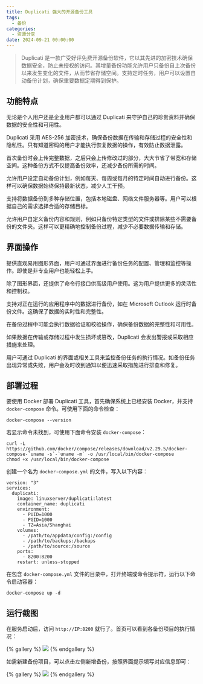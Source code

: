```yaml
---
title: Duplicati 强大的开源备份工具
tags:
  - 备份
categories:
  - 资源分享
date: 2024-09-21 00:00:00
---
```


> Duplicati 是一款广受好评免费开源备份软件，它以其先进的加密技术确保数据安全，防止未授权的访问。其增量备份功能允许用户只备份自上次备份以来发生变化的文件，从而节省存储空间。支持定时任务，用户可以设置自动备份计划，确保重要数据定期得到保护。

<!-- more -->

## 功能特点

无论是个人用户还是企业用户都可以通过 Duplicati 来守护自己的珍贵资料并确保数据的安全性和可用性。

Duplicati 采用 AES-256 加密技术，确保备份数据在传输和存储过程的安全性和隐私性。只有知道密码的用户才能执行恢复数据的操作，有效防止数据泄露。

首次备份时会上传完整数据，之后只会上传修改过的部分，大大节省了带宽和存储空间。这种备份方式不仅提高备份效率，还减少备份所需的时间。

允许用户设定自动备份计划，例如每天、每周或每月的特定时间自动进行备份。这样可以确保数据始终保持最新状态，减少人工干预。

支持将数据备份到多种存储位置，包括本地磁盘、网络文件服务器等。用户可以根据自己的需求选择合适的存储目标。

允许用户自定义备份内容和规则，例如只备份特定类型的文件或排除某些不需要备份的文件夹。这样可以更精确地控制备份过程，减少不必要数据传输和存储。

## 界面操作

提供直观易用图形界面，用户可通过界面进行备份任务的配置、管理和监控等操作。即使是非专业用户也能轻松上手。

除了图形界面，还提供了命令行接口供高级用户使用。这为用户提供更多的灵活性和控制权。

支持对正在运行的应用程序中的数据进行备份，如在 Microsoft Outlook 运行时备份文件。这确保了数据的实时性和完整性。

在备份过程中可能会执行数据验证和校验操作，确保备份数据的完整性和可用性。

如果数据在传输或存储过程中发生损坏或篡改，Duplicati 会发出警报或采取相应措施来处理。

用户可通过 Duplicati 的界面或相关工具来监控备份任务的执行情况。如备份任务出现异常或失败，用户会及时收到通知以便迅速采取措施进行排查和修复。

## 部署过程

要使用 Docker 部署 Duplicati 工具，首先确保系统上已经安装 Docker，并支持 `docker-compose` 命令。可使用下面的命令检查：

```
docker-compose --version
```

若显示命令未找到，可使用下面命令安装 `docker-compose`：

```
curl -L https://github.com/docker/compose/releases/download/v2.29.5/docker-compose-`uname -s`-`uname -m` -o /usr/local/bin/docker-compose
chmod +x /usr/local/bin/docker-compose
```

创建一个名为 `docker-compose.yml` 的文件，写入以下内容：

```
version: "3"
services:
  duplicati:
    image: linuxserver/duplicati:latest
    container_name: duplicati
    environment:
      - PUID=1000
      - PGID=1000
      - TZ=Asia/Shanghai
    volumes:
      - /path/to/appdata/config:/config
      - /path/to/backups:/backups
      - /path/to/source:/source
    ports:
      - 8200:8200
    restart: unless-stopped
```

在包含 `docker-compose.yml` 文件的目录中，打开终端或命令提示符，运行以下命令启动容器：

```
docker-compose up -d
```

## 运行截图

在服务启动后，访问 `http://IP:8200` 就行了。首页可以看到各备份项目的执行情况：

{% gallery %}
![](https://cdn.dusays.com/2024/09/750-1.jpg)
{% endgallery %}

如需新建备份项目，可以点击左侧新增备份，按照界面提示填写对应信息即可：

{% gallery %}
![](https://cdn.dusays.com/2024/09/750-2.jpg)
{% endgallery %}